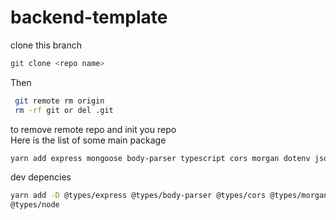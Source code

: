# backend-template

clone this branch

```bash
git clone <repo name>
```

Then

```bash
 git remote rm origin
 rm -rf git or del .git
```

to remove remote repo and init you repo <br/>
Here is the list of some main package

```bash
yarn add express mongoose body-parser typescript cors morgan dotenv jsonwebtoken bcrypt
```

dev depencies

```bash
yarn add -D @types/express @types/body-parser @types/cors @types/morgan nodemon @types/jsonwebtoken @types/bcrypt
@types/node
```
